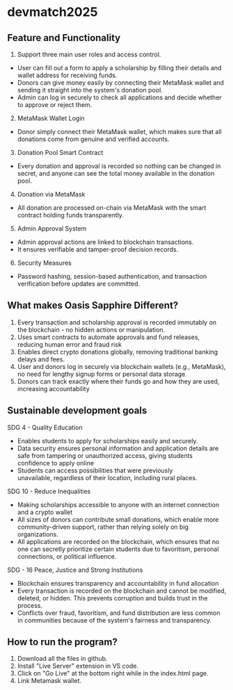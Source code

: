 # devmatch2025

## Feature and Functionality
1. Support three main user roles and access control.
- User can fill out a form to apply a scholarship by filling their details and wallet address for receiving funds.
- Donors can give money easily by connecting their MetaMask wallet and sending it straight into the system's donation pool.
- Admin can log in securely to check all applications and decide whether to approve or reject them.

2. MetaMask Wallet Login
- Donor simply connect their MetaMask wallet, which makes sure that all donations come from genuine and verified accounts.

3. Donation Pool Smart Contract
- Every donation and approval is recorded so nothing can be changed in secret, and anyone can see the total money available in the donation pool.

4. Donation via MetaMask
- All donation are processed on-chain via MetaMask with the smart contract holding funds transparently.

5. Admin Approval System
- Admin approval actions are linked to blockchain transactions.
- It ensures verifiable and tamper-proof decision records.

6. Security Measures
- Password hashing, session-based authentication, and transaction verification before updates are committed.

## What makes Oasis Sapphire Different?
1. Every transaction and scholarship approval is recorded immutably on the blockchain - no hidden actions or manipulation. 
2. Uses smart contracts to automate approvals and fund releases, reducing human error and fraud risk 
3. Enables direct crypto donations globally, removing traditional banking delays and fees.
4. User and donors log in securely via blockchain wallets (e.g., MetaMask), no need for lengthy signup forms or personal data storage.
5. Donors can track exactly where their funds go and how they are used, increasing accountability

## Sustainable development goals
SDG 4 - Quality Education
- Enables students to apply for scholarships easily and securely.
- Data security ensures personal information and application details are safe from tampering or unauthorized access, giving students confidence to apply online
- Students can access possibilities that were previously unavailable, regardless of their location, including rural places. 

SDG 10 - Reduce Inequalities
- Making scholarships accessible to anyone with an internet connection and a crypto wallet
- All sizes of donors can contribute small donations, which enable more community-driven support, rather than relying solely on big organizations.
- All applications are recorded on the blockchain, which ensures that no one can secretly prioritize certain students due to favoritism, personal connections, or political influence.

SDG - 16 Peace, Justice and Strong Institutions
- Blockchain ensures transparency and accountability  in fund allocation
- Every transaction is recorded on the blockchain and cannot be modified, deleted, or hidden. This prevents corruption and builds trust in the process.
- Conflicts over fraud, favoritism, and fund distribution are less common in communities because of the system's fairness and transparency.

## How to run the program?
1. Download all the files in github.
2. Install "Live Server" extension in VS code.
3. Click on "Go Live" at  the bottom right while in the index.html page.
4. Link Metamask wallet.
